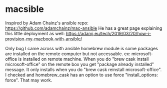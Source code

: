 # macsible

Inspired by Adam Chainz's ansible repo: https://github.com/adamchainz/mac-ansible
He has a great page explaining this little deployment as well: https://adamj.eu/tech/2019/03/20/how-i-provision-my-macbook-with-ansible/

Only bug I came across with ansible homebrew module is some packages are installed on the remote computer but not accessable.
ex: microsoft-office is installed on remote machine. When you do "brew cask install microsoft-office" on the remote box you get "package already installed" message. It only installs when you do "brew cask reinstall microsoft-office". I checked and homebrew_cask has an option to use force "install_options: force". That may work.
